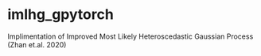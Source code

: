 # imlhg_gpytorch
Implimentation of Improved Most Likely Heteroscedastic Gaussian Process (Zhan et.al. 2020)
